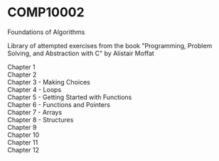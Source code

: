 # COMP10002
Foundations of Algorithms

Library of attempted exercises from the book "Programming, Problem Solving, and Abstraction with C" by Alistair Moffat

Chapter 1 <br />
Chapter 2 <br />
Chapter 3 - Making Choices <br />
Chapter 4 - Loops <br />
Chapter 5 - Getting Started with Functions <br />
Chapter 6 - Functions and Pointers <br />
Chapter 7 - Arrays <br />
Chapter 8 - Structures <br />
Chapter 9 <br />
Chapter 10 <br />
Chapter 11 <br />
Chapter 12 <br />

